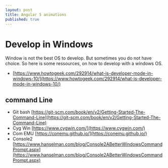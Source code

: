 ```yaml
---
layout: post
title: Angular 5 animations
published: true
---
```


# Develop in Windows

Window is not the best OS to develop. But sometimes you do not have choice. So here is some ressources, on how to develop with a windows OS.

* [https://www.howtogeek.com/292914/what-is-developer-mode-in-windows-10/](https://www.howtogeek.com/292914/what-is-developer-mode-in-windows-10/)

## command Line

* Git bash [https://git-scm.com/book/en/v2/Getting-Started-The-Command-Line](https://git-scm.com/book/en/v2/Getting-Started-The-Command-Line)
* Cyg Win [https://www.cygwin.com/](https://www.cygwin.com/)
* Com EMU [https://conemu.github.io/](https://conemu.github.io/)
* Console2 [https://www.hanselman.com/blog/Console2ABetterWindowsCommandPrompt.aspx](https://www.hanselman.com/blog/Console2ABetterWindowsCommandPrompt.aspx)

